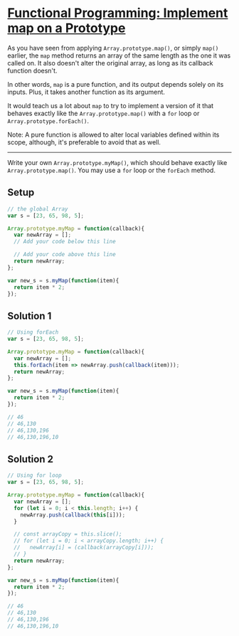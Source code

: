 # [Functional Programming: Implement map on a Prototype](https://learn.freecodecamp.org/javascript-algorithms-and-data-structures/functional-programming/implement-map-on-a-prototype)

As you have seen from applying `Array.prototype.map()`, or simply `map()` earlier, the `map` method returns an array of the same length as the one it was called on. It also doesn't alter the original array, as long as its callback function doesn't.

In other words, `map` is a pure function, and its output depends solely on its inputs. Plus, it takes another function as its argument.

It would teach us a lot about `map` to try to implement a version of it that behaves exactly like the `Array.prototype.map()` with a `for` loop or `Array.prototype.forEach()`.

Note: A pure function is allowed to alter local variables defined within its scope, although, it's preferable to avoid that as well.

---

Write your own `Array.prototype.myMap()`, which should behave exactly like `Array.prototype.map()`. You may use a `for` loop or the `forEach` method.

## Setup
```js
// the global Array
var s = [23, 65, 98, 5];

Array.prototype.myMap = function(callback){
  var newArray = [];
  // Add your code below this line

  // Add your code above this line
  return newArray;
};

var new_s = s.myMap(function(item){
  return item * 2;
});
```

## Solution 1
```js
// Using forEach
var s = [23, 65, 98, 5];

Array.prototype.myMap = function(callback){
  var newArray = [];
  this.forEach(item => newArray.push(callback(item)));
  return newArray;
};

var new_s = s.myMap(function(item){
  return item * 2;
});

// 46
// 46,130
// 46,130,196
// 46,130,196,10
```

## Solution 2
```js
// Using for loop
var s = [23, 65, 98, 5];

Array.prototype.myMap = function(callback){
  var newArray = [];
  for (let i = 0; i < this.length; i++) {
    newArray.push(callback(this[i]));
  }

  // const arrayCopy = this.slice();
  // for (let i = 0; i < arrayCopy.length; i++) {
  //   newArray[i] = (callback(arrayCopy[i]));
  // }
  return newArray;
};

var new_s = s.myMap(function(item){
  return item * 2;
});

// 46
// 46,130
// 46,130,196
// 46,130,196,10
```